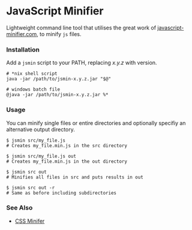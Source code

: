 JavaScript Minifier
===================

Lightweight command line tool that utilises the great work of [javascript-minifier.com](https://javascript-minifier.com/java), to minify `js` files.

### Installation

Add a `jsmin` script to your PATH, replacing _x.y.z_ with version.

```
# *nix shell script
java -jar /path/to/jsmin-x.y.z.jar "$@"

# windows batch file
@java -jar /path/to/jsmin-x.y.z.jar %*
```

### Usage

You can minify single files or entire directories and optionally specifiy an alternative output directory.

```
$ jsmin src/my_file.js
# Creates my_file.min.js in the src directory

$ jsmin src/my_file.js out
# Creates my_file.min.js in the out directory

$ jsmin src out
# Minifies all files in src and puts results in out

$ jsmin src out -r
# Same as before including subdirectories
```

### See Also

 - [CSS Minifer](https://github.com/CraicOverflow89/CSS-Minifier)